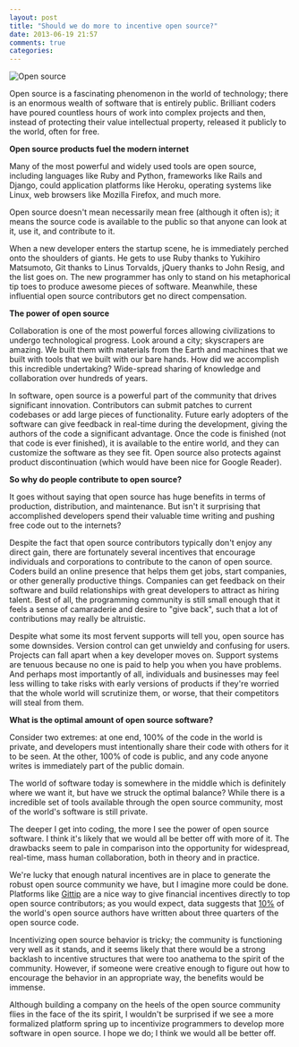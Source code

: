 ```yaml
---
layout: post
title: "Should we do more to incentive open source?"
date: 2013-06-19 21:57
comments: true
categories: 
---
```


 ![Open source](http://opensource.org/files/osi_symbol.png) 

Open source is a fascinating phenomenon in the world of technology; there is an enormous wealth of software that is entirely public. Brilliant coders have poured countless hours of work into complex projects and then, instead of protecting their value intellectual property, released it publicly to the world, often for free.

**Open source products fuel the modern internet**

Many of the most powerful and widely used tools are open source, including languages like Ruby and Python, frameworks like Rails and Django, could application platforms like Heroku, operating systems like Linux, web browsers like Mozilla Firefox, and much more.

Open source doesn't mean necessarily mean free (although it often is); it means the source code is available to the public so that anyone can look at it, use it, and contribute to it.

When a new developer enters the startup scene, he is immediately perched onto the shoulders of giants. He gets to use Ruby thanks to Yukihiro Matsumoto, Git thanks to Linus Torvalds, jQuery thanks to John Resig, and the list goes on. The new programmer has only to stand on his metaphorical tip toes to produce awesome pieces of software. Meanwhile, these influential open source contributors get no direct compensation.

**The power of open source**

Collaboration is one of the most powerful forces allowing civilizations to undergo technological progress. Look around a city; skyscrapers are amazing. We built them with materials from the Earth and machines that we built with tools that we built with our bare hands. How did we accomplish this incredible undertaking? Wide-spread sharing of knowledge and collaboration over hundreds of years.

In software, open source is a powerful part of the community that drives significant innovation. Contributors can submit patches to current codebases or add large pieces of functionality. Future early adopters of the software can give feedback in real-time during the development, giving the authors of the code a significant advantage. Once the code is finished (not that code is ever finished), it is available to the entire world, and they can customize the software as they see fit. Open source also protects against product discontinuation (which would have been nice for Google Reader).

**So why do people contribute to open source?**

It goes without saying that open source has huge benefits in terms of production, distribution, and maintenance. But isn't it surprising that accomplished developers spend their valuable time writing and pushing free code out to the internets?

Despite the fact that open source contributors typically don't enjoy any direct gain, there are fortunately several incentives that encourage individuals and corporations to contribute to the canon of open source. Coders build an online presence that helps them get jobs, start companies, or other generally productive things. Companies can get feedback on their software and build relationships with great developers to attract as hiring talent. Best of all, the programming community is still small enough that it feels a sense of camaraderie and desire to "give back", such that a lot of contributions may really be altruistic.

Despite what some its most fervent supports will tell you, open source has some downsides. Version control can get unwieldy and confusing for users. Projects can fall apart when a key developer moves on. Support systems are tenuous because no one is paid to help you when you have problems. And perhaps most importantly of all, individuals and businesses may feel less willing to take risks with early versions of products if they're worried that the whole world will scrutinize them, or worse, that their competitors will steal from them.

**What is the optimal amount of open source software?**

Consider two extremes: at one end, 100% of the code in the world is private, and developers must intentionally share their code with others for it to be seen. At the other, 100% of code is public, and any code anyone writes is immediately part of the public domain.

The world of software today is somewhere in the middle which is definitely where we want it, but have we struck the optimal balance? While there is a incredible set of tools available through the open source community, most of the world's software is still private.

The deeper I get into coding, the more I see the power of open source software. I think it's likely that we would all be better off with more of it. The drawbacks seem to pale in comparison into the opportunity for widespread, real-time, mass human collaboration, both in theory and in practice.

We're lucky that enough natural incentives are in place to generate the robust open source community we have, but I imagine more could be done. Platforms like [Gittip](https://www.gittip.com/) are a nice way to give financial incentives directly to top open source contributors; as you would expect, data suggests that [10%](http://en.wikipedia.org/wiki/Open-source_software) of the world's open source authors have written about three quarters of the open source code. 

Incentivizing open source behavior is tricky; the community is functioning very well as it stands, and it seems likely that there would be a strong backlash to incentive structures that were too anathema to the spirit of the community. However, if someone were creative enough to figure out how to encourage the behavior in an appropriate way, the benefits would be immense.

Although building a company on the heels of the open source community flies in the face of the its spirit, I wouldn't be surprised if we see a more formalized platform spring up to incentivize programmers to develop more software in open source. I hope we do; I think we would all be better off.